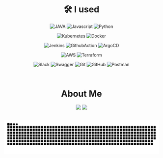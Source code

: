 <div align="center">
  
  # 🛠 I used


  <img src="https://img.shields.io/badge/JAVA-007396?style=for-the-badge&logo=JAVA&logoColor=white" alt="JAVA"/></a>
  <img src="https://img.shields.io/badge/Javascript-F7DF1E?style=for-the-badge&logo=Javascript&logoColor=black" alt="Javascript"/></a>
  <img src="https://img.shields.io/badge/Python-3776AB?style=for-the-badge&logo=Python&logoColor=white" alt="Python"/>
  
  <img src="https://img.shields.io/badge/Kubernetes-326CE5?style=for-the-badge&logo=Kubernetes&logoColor=white" alt="Kubernetes"/></a>
  <img src="https://img.shields.io/badge/Docker-2496ED?style=for-the-badge&logo=Docker&logoColor=white" alt="Docker"/>
  
  <img src="https://img.shields.io/badge/Jenkins-D24939?style=for-the-badge&logo=Jenkins&logoColor=white" alt="Jenkins"/></a>
  <img src="https://img.shields.io/badge/GitHub_Actions-2088FF?style=for-the-badge&logo=GitHub-Actions&logoColor=white" alt="GithubAction"/>
  <img src="https://img.shields.io/badge/Argo_CD-FF5733?style=for-the-badge&logo=ArgoCD&logoColor=white" alt="ArgoCD"/></a>
  
  <img src="https://img.shields.io/badge/AWS-FF9900?style=for-the-badge&logo=Amazon-AWS&logoColor=black" alt="AWS"/></a>
  <img src="https://img.shields.io/badge/Terraform-623CE4?style=for-the-badge&logo=Terraform&logoColor=white" alt="Terraform"/>

  <img src="https://img.shields.io/badge/Slack-4A154B?style=for-the-badge&logo=Slack&logoColor=white" alt="Slack"/></a>
  <img src="https://img.shields.io/badge/Swagger-85EA2D?style=for-the-badge&logo=Swagger&logoColor=black" alt="Swagger"/></a>
  <img src="https://img.shields.io/badge/Git-F05032?style=for-the-badge&logo=Git&logoColor=white" alt="Git"/></a>
  <img src="https://img.shields.io/badge/GitHub-181717?style=for-the-badge&logo=GitHub&logoColor=white" alt="GitHub"/></a>
  <img src="https://img.shields.io/badge/Postman-FF6C37?style=for-the-badge&logo=Postman&logoColor=white" alt="Postman"/></a>





  <br/>
  
  # About Me
  
  <a href="링크주소"><img src="https://img.shields.io/badge/Blog-4A154B?style=flat&logo=Blog&logoColor=white&link='https://www.notion.so/Hyewon-s-Recording-c69d3e61934b4ac0b115f19679c6c17b'"/></a>
  <a href="링크주소"><img src="https://img.shields.io/badge/Notion-4A154B?style=flat&logo=Notion&logoColor=white&link=https://www.notion.so/Hyewon-s-Recording-c69d3e61934b4ac0b115f19679c6c17b"/></a>
  
  <br/>
  
  <picture>
    <source
      media="(prefers-color-scheme: dark)"
      srcset="https://raw.githubusercontent.com/hyewone/hyewone/output/github-contribution-grid-snake-dark.svg"
    />
    <source
      media="(prefers-color-scheme: light)"
      srcset="https://raw.githubusercontent.com/hyewone/hyewone/output/github-contribution-grid-snake.svg"
    />
    <img
      alt="github contribution grid snake animation"
      src="https://raw.githubusercontent.com/hyewone/hyewone/output/github-contribution-grid-snake.svg"
    />
  </picture>

<div align="center">
